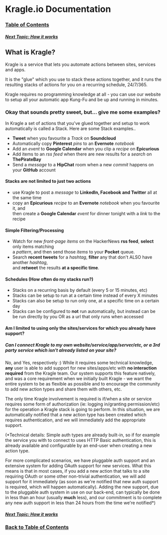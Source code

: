 # Kragle.io Documentation

### [Table of Contents](./README.md)

##### [Next Topic: How it works](./How_it_works.md)

## What is Kragle?

Kragle is a service that lets you automate actions between sites, services and apps.

It is the "glue" which you use to stack these actions together, and it runs the resulting
stacks of actions for you on a recurring schedule, 24/7/365.

Kragle requires no programming knowledge at all - you can use our website to setup all
your automatic app Kung-Fu and be up and running in minutes.

### Okay that sounds pretty sweet, but... give me some examples?

In Kragle a set of actions that you've glued together and setup to work automatically
is called a Stack. Here are some Stack examples..

- **Tweet** when you favourite a *Track* on **Soundcloud**
- Automatically copy **Pinterest** *pins* to an **Evernote** *notebook*
- Add an *event* to **Google Calendar** when you clip a *recipe* on **Epicurious**
- Add items to an *rss feed* when there are new results for a *search* on **ThePirateBay**
- Send a *message* to a **HipChat** room when a new *commit* happens on your **GitHub** account

#### Stacks are **not** limited to just two actions

- use Kragle to post a *message* to **LinkedIn, Facebook and Twitter** all at the same time
- copy an **Epicurious** *recipe* to an **Evernote** *notebook* when you favourite it, and  
  then create a **Google Calendar** *event* for dinner tonight with a *link* to the recipe

#### Simple Filtering/Processing

- Watch for new *front-page items* on the HackerNews **rss feed**, **select** only items matching  
  a *pattern*, and then send those *items* to your **Pocket** queue.
- Search **recent tweets** for a *hashtag*, **filter** any that don't ALSO have another *hashtag*,  
  and **retweet** the results **at a specific time**.

#### Schedules (How often do my stacks run?)

- Stacks on a recurring basis by default (every 5 or 15 minutes, etc)
- Stacks can be setup to run at a certain time instead of every X minutes
- Stacks can also be setup to run only one, at a specific time on a certain day
- Stacks can be configured to **not** run automatically, but instead can be
  be run directly by you OR as a url that only runs when accessed

#### Am I limited to using only the sites/services for which you already have support?
##### Can I connect Kragle to my own website/service/app/server/etc, or a 3rd party service which isn't already listed on your site?

No, and Yes, respectively :) While it requires some technical knowledge, **any** user is able
to add support for new sites/apps/etc with **no interaction required** from the Kragle team.
Our system supports this feature natively, and was a core requirement when we initially built
Kragle - we want the entire system to be as flexible as possible and to encourage the
community to add new action types and share them with others, etc.

The only time Kragle involvement is required is if/when a site or service requires some form
of authorization (ie: logging in/granting permission/etc) for the operation a Kragle stack is
going to perform. In this situation, we are automatically notified that a new action type has
been created which requires authentication, and we will immediately add the appropriate support.

(*Technical details: Simple auth types are already built-in, so if for example the service you
with to connect to uses HTTP Basic authentication, this is already available and configurable
by an end-user when creating a new action type.

For more complicated scenarios, we have pluggable auth support and an extensive system for
adding OAuth support for new services. What this means is that in most cases, if you add a new
action that talks to a site requiring OAuth or some other non-trivial authentication, we will
add support for it immediately (as soon as we're notified that new auth support is required,
which will happen automatically). Adding the new support, due to the pluggable auth system in
use on our back-end, can typically be done in less than an hour (usually **much** less), and our
commitment is to complete any new auth support in less than 24 hours from the time we're
notified*)

##### [Next Topic: How it works](./How_it_works.md)

### [Back to Table of Contents](./README.md)
